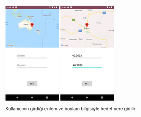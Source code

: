 <img src="https://github.com/tugcenurdaglar/google_map_kullanimi/blob/master/Screenshot_1617459411.png" width="170px">  <img src="https://github.com/tugcenurdaglar/google_map_kullanimi/blob/master/Screenshot_1617459514.png" width="170px">

Kullanıcının girdiği enlem ve boylam bilgisiyle hedef yere gidilir
